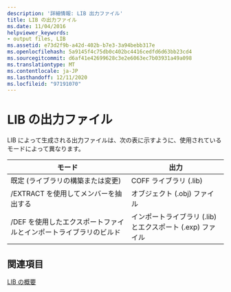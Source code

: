 ```yaml
---
description: '詳細情報: LIB 出力ファイル'
title: LIB の出力ファイル
ms.date: 11/04/2016
helpviewer_keywords:
- output files, LIB
ms.assetid: e73d2f9b-a42d-402b-b7e3-3a94bebb317e
ms.openlocfilehash: 5a9145f4c75db0c402bc4416cedfd6d63bb23cd4
ms.sourcegitcommit: d6af41e42699628c3e2e6063ec7b03931a49a098
ms.translationtype: MT
ms.contentlocale: ja-JP
ms.lasthandoff: 12/11/2020
ms.locfileid: "97191070"
---
```

# <a name="lib-output-files"></a>LIB の出力ファイル

LIB によって生成される出力ファイルは、次の表に示すように、使用されているモードによって異なります。

|モード|出力|
|----------|------------|
|既定 (ライブラリの構築または変更)|COFF ライブラリ (.lib)|
|/EXTRACT を使用してメンバーを抽出する|オブジェクト (.obj) ファイル|
|/DEF を使用したエクスポートファイルとインポートライブラリのビルド|インポートライブラリ (.lib) とエクスポート (.exp) ファイル|

## <a name="see-also"></a>関連項目

[LIB の概要](overview-of-lib.md)
